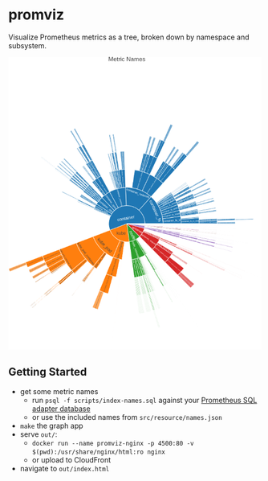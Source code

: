 # promviz

Visualize Prometheus metrics as a tree, broken down by namespace and subsystem.

![example sunburst diagram of weighted metrics](docs/example.png)

## Getting Started

- get some metric names
  - run `psql -f scripts/index-names.sql` against your [Prometheus SQL adapter database](https://github.com/ssube/prometheus-sql-adapter)
  - or use the included names from `src/resource/names.json`
- `make` the graph app
- serve `out/`:
  - `docker run --name promviz-nginx -p 4500:80 -v $(pwd):/usr/share/nginx/html:ro nginx`
  - or upload to CloudFront
- navigate to `out/index.html`
